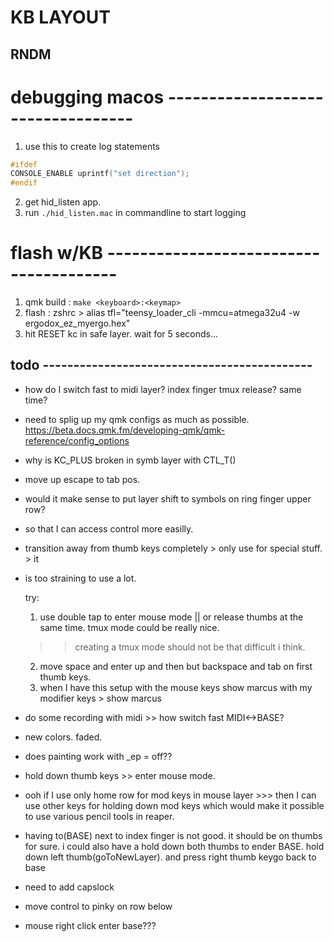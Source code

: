 # KB LAYOUT

## RNDM

# debugging macos ----------------------------------

1. use this to create log statements

```C
#ifdef
CONSOLE_ENABLE uprintf("set direction");
#endif
```

2. get hid_listen app.
3. run `./hid_listen.mac` in commandline to start logging

# flash w/KB ---------------------------------------

1. qmk build : `make <keyboard>:<keymap>`
2. flash : zshrc > alias tfl="teensy_loader_cli -mmcu=atmega32u4 -w ergodox_ez_myergo.hex"
3. hit RESET kc in safe layer. wait for 5 seconds...

## todo --------------------------------------------

- how do I switch fast to midi layer? index finger tmux release? same time?

- need to splig up my qmk configs as much as possible.
  https://beta.docs.qmk.fm/developing-qmk/qmk-reference/config_options

- why is KC_PLUS broken in symb layer with CTL_T()

- move up escape to tab pos.

- would it make sense to put layer shift to symbols on ring finger upper row?
- so that I can access control more easilly.

- transition away from thumb keys completely > only use for special stuff. > it
- is too straining to use a lot.

  try:

  1. use double tap to enter mouse mode || or release thumbs at the same time. tmux mode could be really nice.

  > > creating a tmux mode should not be that difficult i think.

  2. move space and enter up and then but backspace and tab on first thumb keys.
  3. when I have this setup with the mouse keys show marcus with my modifier keys > show marcus

- do some recording with midi >> how switch fast MIDI<->BASE?

- new colors. faded.

- does painting work with \_ep = off??

- hold down thumb keys >> enter mouse mode.

- ooh if I use only home row for mod keys in mouse layer >>> then I can use other keys for holding down mod keys
  which would make it possible to use various pencil tools in reaper.

- having to(BASE) next to index finger is not good. it should be on thumbs for sure.
  i could also have a hold down both thumbs to ender BASE.
  hold down left thumb(goToNewLayer). and press right thumb keygo back to base

- need to add capslock

- move control to pinky on row below

- mouse right click enter base???
